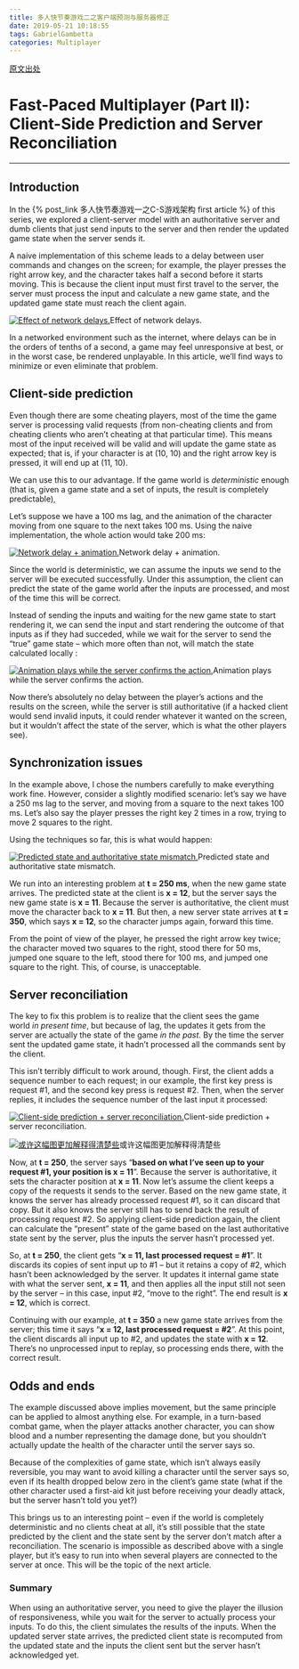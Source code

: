 ```yaml
---
title: 多人快节奏游戏二之客户端预测与服务器修正
date: 2019-05-21 10:18:55
tags: GabrielGambetta
categories: Multiplayer
---
```

[原文出处](http://www.gabrielgambetta.com/client-side-prediction-server-reconciliation.html)

# Fast-Paced Multiplayer (Part II): Client-Side Prediction and Server Reconciliation

* * *

## Introduction

In the {% post_link 多人快节奏游戏一之C-S游戏架构 first article %} of this series, we explored a client-server model with an authoritative server and dumb clients that just send inputs to the server and then render the updated game state when the server sends it.

A naive implementation of this scheme leads to a delay between user commands and changes on the screen; for example, the player presses the right arrow key, and the character takes half a second before it starts moving. This is because the client input must first travel to the server, the server must process the input and calculate a new game state, and the updated game state must reach the client again.


[![Effect of network delays.](http://prsht69js.bkt.clouddn.com/image/fpm2-01.png)](http://prsht69js.bkt.clouddn.com/image/fpm2-01.png)Effect of network delays.

In a networked environment such as the internet, where delays can be in the orders of tenths of a second, a game may feel unresponsive at best, or in the worst case, be rendered unplayable. In this article, we’ll find ways to minimize or even eliminate that problem.

<!-- more -->

## Client-side prediction

Even though there are some cheating players, most of the time the game server is processing valid requests (from non-cheating clients and from cheating clients who aren’t cheating at that particular time). This means most of the input received will be valid and will update the game state as expected; that is, if your character is at (10, 10) and the right arrow key is pressed, it will end up at (11, 10).

We can use this to our advantage. If the game world is _deterministic_ enough (that is, given a game state and a set of inputs, the result is completely predictable),

Let’s suppose we have a 100 ms lag, and the animation of the character moving from one square to the next takes 100 ms. Using the naive implementation, the whole action would take 200 ms:

  
[![Network delay + animation.](http://prsht69js.bkt.clouddn.com/image/fpm2-02.png)](http://prsht69js.bkt.clouddn.com/image/fpm2-02.png)Network delay + animation.

Since the world is deterministic, we can assume the inputs we send to the server will be executed successfully. Under this assumption, the client can predict the state of the game world after the inputs are processed, and most of the time this will be correct.

Instead of sending the inputs and waiting for the new game state to start rendering it, we can send the input and start rendering the outcome of that inputs as if they had succeded, while we wait for the server to send the “true” game state – which more often than not, will match the state calculated locally :

  
[![Animation plays while the server confirms the action.](http://prsht69js.bkt.clouddn.com/image/fpm2-03.png)](http://prsht69js.bkt.clouddn.com/image/fpm2-03.png)Animation plays while the server confirms the action.

Now there’s absolutely no delay between the player’s actions and the results on the screen, while the server is still authoritative (if a hacked client would send invalid inputs, it could render whatever it wanted on the screen, but it wouldn’t affect the state of the server, which is what the other players see).

## Synchronization issues

In the example above, I chose the numbers carefully to make everything work fine. However, consider a slightly modified scenario: let’s say we have a 250 ms lag to the server, and moving from a square to the next takes 100 ms. Let’s also say the player presses the right key 2 times in a row, trying to move 2 squares to the right.

Using the techniques so far, this is what would happen:

  
[![Predicted state and authoritative state mismatch.](http://prsht69js.bkt.clouddn.com/image/fpm2-04.png)](http://prsht69js.bkt.clouddn.com/image/fpm2-04.png)Predicted state and authoritative state mismatch.

We run into an interesting problem at **t = 250 ms**, when the new game state arrives. The predicted state at the client is **x = 12**, but the server says the new game state is **x = 11**. Because the server is authoritative, the client must move the character back to **x = 11**. But then, a new server state arrives at **t = 350**, which says **x = 12**, so the character jumps again, forward this time.

From the point of view of the player, he pressed the right arrow key twice; the character moved two squares to the right, stood there for 50 ms, jumped one square to the left, stood there for 100 ms, and jumped one square to the right. This, of course, is unacceptable.

## Server reconciliation

The key to fix this problem is to realize that the client sees the game world _in present time_, but because of lag, the updates it gets from the server are actually the state of the game _in the past_. By the time the server sent the updated game state, it hadn’t processed all the commands sent by the client.

This isn’t terribly difficult to work around, though. First, the client adds a sequence number to each request; in our example, the first key press is request #1, and the second key press is request #2. Then, when the server replies, it includes the sequence number of the last input it processed:

  
[![Client-side prediction + server reconciliation.](http://prsht69js.bkt.clouddn.com/image/fpm2-05.png)](http://prsht69js.bkt.clouddn.com/image/fpm2-05.png)Client-side prediction + server reconciliation.

  
[![或许这幅图更加解释得清楚些](http://prsht69js.bkt.clouddn.com/image/fpm2-06.png)](http://prsht69js.bkt.clouddn.com/image/fpm2-06.png)或许这幅图更加解释得清楚些

Now, at **t = 250**, the server says “**based on what I’ve seen up to your request #1, your position is x = 11**”. Because the server is authoritative, it sets the character position at **x = 11**. Now let’s assume the client keeps a copy of the requests it sends to the server. Based on the new game state, it knows the server has already processed request #1, so it can discard that copy. But it also knows the server still has to send back the result of processing request #2. So applying client-side prediction again, the client can calculate the “present” state of the game based on the last authoritative state sent by the server, plus the inputs the server hasn’t processed yet.

So, at **t = 250**, the client gets “**x = 11, last processed request = #1**”. It discards its copies of sent input up to #1 – but it retains a copy of #2, which hasn’t been acknowledged by the server. It updates it internal game state with what the server sent, **x = 11**, and then applies all the input still not seen by the server – in this case, input #2, “move to the right”. The end result is **x = 12**, which is correct.

Continuing with our example, at **t = 350** a new game state arrives from the server; this time it says “**x = 12, last processed request = #2**”. At this point, the client discards all input up to #2, and updates the state with **x = 12**. There’s no unprocessed input to replay, so processing ends there, with the correct result.

## Odds and ends

The example discussed above implies movement, but the same principle can be applied to almost anything else. For example, in a turn-based combat game, when the player attacks another character, you can show blood and a number representing the damage done, but you shouldn’t actually update the health of the character until the server says so.

Because of the complexities of game state, which isn’t always easily reversible, you may want to avoid killing a character until the server says so, even if its health dropped below zero in the client’s game state (what if the other character used a first-aid kit just before receiving your deadly attack, but the server hasn’t told you yet?)

This brings us to an interesting point – even if the world is completely deterministic and no clients cheat at all, it’s still possible that the state predicted by the client and the state sent by the server don’t match after a reconciliation. The scenario is impossible as described above with a single player, but it’s easy to run into when several players are connected to the server at once. This will be the topic of the next article.

### Summary

When using an authoritative server, you need to give the player the illusion of responsiveness, while you wait for the server to actually process your inputs. To do this, the client simulates the results of the inputs. When the updated server state arrives, the predicted client state is recomputed from the updated state and the inputs the client sent but the server hasn’t acknowledged yet.